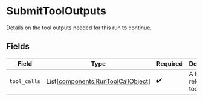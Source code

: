 # SubmitToolOutputs

Details on the tool outputs needed for this run to continue.


## Fields

| Field                                                                              | Type                                                                               | Required                                                                           | Description                                                                        |
| ---------------------------------------------------------------------------------- | ---------------------------------------------------------------------------------- | ---------------------------------------------------------------------------------- | ---------------------------------------------------------------------------------- |
| `tool_calls`                                                                       | List[[components.RunToolCallObject](../../models/components/runtoolcallobject.md)] | :heavy_check_mark:                                                                 | A list of the relevant tool calls.                                                 |